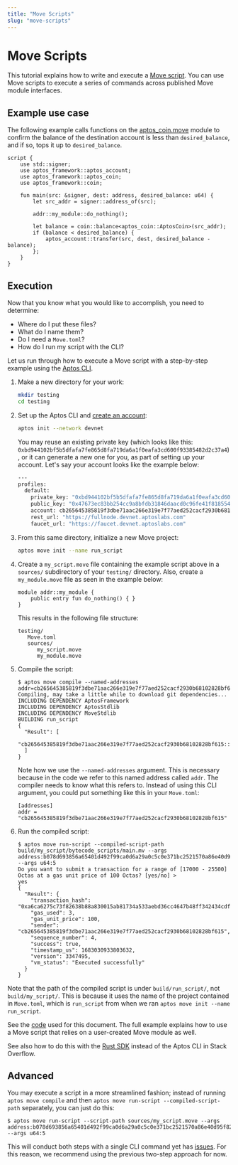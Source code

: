 ```yaml
---
title: "Move Scripts"
slug: "move-scripts"
---
```


# Move Scripts

This tutorial explains how to write and execute a [Move script](../book/modules-and-scripts.md). You can use Move scripts to execute a series of commands across published Move module interfaces.

## Example use case

The following example calls functions on the [aptos_coin.move](https://github.com/aptos-labs/aptos-core/blob/main/aptos-move/framework/aptos-framework/sources/aptos_coin.move) module to confirm the balance of the destination account is less than `desired_balance`, and if so, tops it up to `desired_balance`.

```move
script {
    use std::signer;
    use aptos_framework::aptos_account;
    use aptos_framework::aptos_coin;
    use aptos_framework::coin;

    fun main(src: &signer, dest: address, desired_balance: u64) {
        let src_addr = signer::address_of(src);
        
        addr::my_module::do_nothing();

        let balance = coin::balance<aptos_coin::AptosCoin>(src_addr);
        if (balance < desired_balance) {
            aptos_account::transfer(src, dest, desired_balance - balance);
        };
    }
}
```

## Execution

Now that you know what you would like to accomplish, you need to determine:

- Where do I put these files?
- What do I name them?
- Do I need a `Move.toml`?
- How do I run my script with the CLI?

Let us run through how to execute a Move script with a step-by-step example using the [Aptos CLI](../../tools/aptos-cli/use-cli/use-aptos-cli.md).

1. Make a new directory for your work:
    ```sh
    mkdir testing
    cd testing
    ```

2. Set up the Aptos CLI and [create an account](../../tools/aptos-cli/use-cli/use-aptos-cli#initialize-local-configuration-and-create-an-account):
    ```sh
    aptos init --network devnet
    ```
    
    You may reuse an existing private key (which looks like this: `0xbd944102bf5b5dfafa7fe865d8fa719da6a1f0eafa3cd600f93385482d2c37a4`), or it can generate a new one for you, as part of setting up your account. Let's say your account looks like the example below:
    ```sh
    ---
    profiles:
      default:
        private_key: "0xbd944102bf5b5dfafa7fe865d8fa719da6a1f0eafa3cd600f93385482d2c37a4"
        public_key: "0x47673ec83bb254cc9a8bfdb31846daacd0c96fe41f81855462f5fc5306312b1b"
        account: cb265645385819f3dbe71aac266e319e7f77aed252cacf2930b68102828bf615
        rest_url: "https://fullnode.devnet.aptoslabs.com"
        faucet_url: "https://faucet.devnet.aptoslabs.com"
    ```

3. From this same directory, initialize a new Move project:
    ```sh
    aptos move init --name run_script
    ```

4. Create a `my_script.move` file containing the example script above in a `sources/` subdirectory of your `testing/` directory. Also, create a `my_module.move` file as seen in the example below:
    ```
    module addr::my_module {
        public entry fun do_nothing() { }
    }
    ```

    This results in the following file structure:
    ```
    testing/
       Move.toml
       sources/
          my_script.move
          my_module.move
    ```

5. Compile the script:
    ```
    $ aptos move compile --named-addresses addr=cb265645385819f3dbe71aac266e319e7f77aed252cacf2930b68102828bf615
    Compiling, may take a little while to download git dependencies...
    INCLUDING DEPENDENCY AptosFramework
    INCLUDING DEPENDENCY AptosStdlib
    INCLUDING DEPENDENCY MoveStdlib
    BUILDING run_script
    {
      "Result": [
        "cb265645385819f3dbe71aac266e319e7f77aed252cacf2930b68102828bf615::my_module"
      ]
    }
    ```

    Note how we use the `--named-addresses` argument. This is necessary because in the code we refer to this named address called `addr`. The compiler needs to know what this refers to. Instead of using this CLI argument, you could put something like this in your `Move.toml`:

    ```
    [addresses]
    addr = "cb265645385819f3dbe71aac266e319e7f77aed252cacf2930b68102828bf615"
    ```

6. Run the compiled script:
    ```
    $ aptos move run-script --compiled-script-path build/my_script/bytecode_scripts/main.mv --args address:b078d693856a65401d492f99ca0d6a29a0c5c0e371bc2521570a86e40d95f823 --args u64:5
    Do you want to submit a transaction for a range of [17000 - 25500] Octas at a gas unit price of 100 Octas? [yes/no] >
    yes
    {
      "Result": {
        "transaction_hash": "0xa6ca6275c73f82638b88a830015ab81734a533aebd36cc4647b48ff342434cdf",
        "gas_used": 3,
        "gas_unit_price": 100,
        "sender": "cb265645385819f3dbe71aac266e319e7f77aed252cacf2930b68102828bf615",
        "sequence_number": 4,
        "success": true,
        "timestamp_us": 1683030933803632,
        "version": 3347495,
        "vm_status": "Executed successfully"
      }
    }
    ```

Note that the path of the compiled script is under `build/run_script/`, not `build/my_script/`. This is because it uses the name of the project contained in `Move.toml`, which is `run_script` from when we ran `aptos move init --name run_script`.

See the [code](https://github.com/banool/move-examples/tree/main/run_script) used for this document. The full example explains how to use a Move script that relies on a user-created Move module as well.

See also how to do this with the [Rust SDK](https://stackoverflow.com/questions/74452702/how-do-i-execute-a-move-script-on-aptos-using-the-rust-sdk) instead of the Aptos CLI in Stack Overflow.

## Advanced

You may execute a script in a more streamlined fashion; instead of running `aptos move compile` and then `aptos move run-script --compiled-script-path` separately, you can just do this:
```
$ aptos move run-script --script-path sources/my_script.move --args address:b078d693856a65401d492f99ca0d6a29a0c5c0e371bc2521570a86e40d95f823 --args u64:5
```
This will conduct both steps with a single CLI command yet has [issues](https://github.com/aptos-labs/aptos-core/issues/5733). For this reason, we recommend using the previous two-step approach for now.
